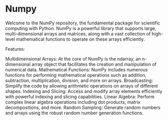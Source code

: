 # Numpy
Welcome to the NumPy repository, the fundamental package for scientific computing with Python. NumPy is a powerful library that supports large, multi-dimensional arrays and matrices, along with a vast collection of high-level mathematical functions to operate on these arrays efficiently.

Features:

Multidimensional Arrays: At the core of NumPy is the ndarray, an n-dimensional array object that facilitates the creation and manipulation of numerical data.
Mathematical Functions: NumPy includes numerous functions for performing mathematical operations such as addition, subtraction, multiplication, division, and more on arrays.
Broadcasting: Simplify the code by allowing arithmetic operations on arrays of different shapes.
Indexing and Slicing: Access and modify array elements efficiently with powerful indexing and slicing capabilities.
Linear Algebra: Perform complex linear algebra operations including dot products, matrix decompositions, and more.
Random Sampling: Generate random numbers and arrays using the robust random number generation functions.
